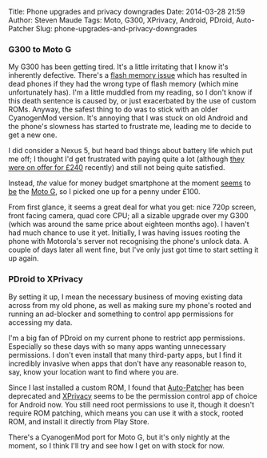 Title: Phone upgrades and privacy downgrades
Date: 2014-03-28 21:59
Author: Steven Maude
Tags: Moto, G300, XPrivacy, Android, PDroid, Auto-Patcher
Slug: phone-upgrades-and-privacy-downgrades

### G300 to Moto G

My G300 has been getting tired. It's a little irritating that I know
it's inherently defective. There's a [flash memory
issue](http://www.modaco.com/topic/366014-a-warning-to-all-g300-owners-please-read-hynix-flash-memory-problem/)
which has resulted in dead phones if they had the wrong type of flash
memory (which mine unfortunately has). I'm a little muddled from my
reading, so I don't know if this death sentence is caused by, or just
exacerbated by the use of custom ROMs. Anyway, the safest thing to do
was to stick with an older CyanogenMod version. It's annoying that I was
stuck on old Android and the phone's slowness has started to frustrate
me, leading me to decide to get a new one.

I did consider a Nexus 5, but heard bad things about battery life which
put me off; I thought I'd get frustrated with paying quite a lot
(although [they were on offer for
£240](http://www.hotukdeals.com/deals/google-nexus-5-carphone-warehouse-sim-free-any-colour-free-delivery-240-cpw-1833808)
recently) and still not being quite satisfied.

Instead, *the* value for money budget smartphone at the moment
[seems](http://www.techradar.com/reviews/phones/mobile-phones/moto-g-1199218/review)
to [be](http://www.engadget.com/products/motorola/moto/g/) the [Moto
G](http://www.motorola.com/us/shop-all-mobile-phones-1/Moto-G/moto-g-pdp.html),
so I picked one up for a penny under £100.

From first glance, it seems a great deal for what you get: nice 720p
screen, front facing camera, quad core CPU; all a sizable upgrade over
my G300 (which was around the same price about eighteen months ago). I
haven't had much chance to use it yet. Initially, I was having issues
rooting the phone with Motorola's server not recognising the phone's
unlock data. A couple of days later all went fine, but I've only just
got time to start setting it up again.

### PDroid to XPrivacy

By setting it up, I mean the necessary business of moving existing data
across from my old phone, as well as making sure my phone's rooted and
running an ad-blocker and something to control app permissions for
accessing my data.

I'm a big fan of PDroid on my current phone to restrict app permissions.
Especially so these days with so many apps wanting unnecessary
permissions. I don't even install that many third-party apps, but I find
it incredibly invasive when apps that don't have any reasonable reason
to, say, know your location want to find where you are.

Since I last installed a custom ROM, I found that
[Auto-Patcher](http://www.stevenmaude.co.uk/2013/05/patching-android-roms-for-pdroid-using.html)
has been deprecated and [XPrivacy](https://github.com/M66B/XPrivacy)
seems to be the permission control app of choice for Android now. You
still need root permissions to use it, though it doesn't require ROM
patching, which means you can use it with a stock, rooted ROM, and
install it directly from Play Store.

There's a CyanogenMod port for Moto G, but it's only nightly at the
moment, so I think I'll try and see how I get on with stock for now.

</p>

